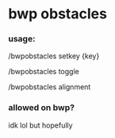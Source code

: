 # bwp obstacles

### usage:

/bwpobstacles setkey {key}

/bwpobstacles toggle

/bwpobstacles alignment

### allowed on bwp?

idk lol but hopefully
